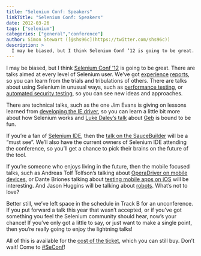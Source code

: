 ```yaml
---
title: "Selenium Conf: Speakers"
linkTitle: "Selenium Conf: Speakers"
date: 2012-03-26
tags: ["selenium"]
categories: ["general","conference"]
author: Simon Stewart ([@shs96c](https://twitter.com/shs96c))
description: >
  I may be biased, but I think Selenium Conf ’12 is going to be great.
---
```


I may be biased, but I think [Selenium Conf ’12](http://www.seleniumconf.org/) is going to be great. There are talks aimed at every level of Selenium user. We’ve got [experience](http://www.seleniumconf.org/speakers/#MD) [reports](http://www.seleniumconf.org/speakers/#NS), so you can learn from the trials and tribulations of others. There are talks about using Selenium in unusual ways, such as [performance testing](http://www.seleniumconf.org/speakers/#MK), or [automated security testing](http://www.seleniumconf.org/speakers/#AP), so you can see new ideas and approaches.

There are technical talks, such as the one Jim Evans is giving on lessons learned from [developing the IE driver](http://www.seleniumconf.org/speakers/#JE), so you can learn a little bit more about how Selenium works and [Luke Daley’s talk](http://www.seleniumconf.org/speakers/#LD) about [Geb](http://www.gebish.org/) is bound to be fun.

If you’re a fan of [Selenium IDE](http://seleniumhq.org/projects/ide/), then the [talk on the SauceBuilder](http://www.seleniumconf.org/speakers) will be a “must see”. We’ll also have the current owners of Selenium IDE attending the conference, so you’ll get a chance to pick their brains on the future of the tool.

If you’re someone who enjoys living in the future, then the mobile focused talks, such as Andreas Tolf Tolfson’s talking about [OperaDriver on mobile devices](http://www.seleniumconf.org/speakers#ATT), or Dante Briones talking about [testing mobile apps on iOS](http://www.seleniumconf.org/speakers#DB) will be interesting. And Jason Huggins will be talking about [robots](http://www.seleniumconf.org/speakers#JH). What’s not to love?

Better still, we’ve left space in the schedule in Track B for an unconference. If you put forward a talk this year that wasn’t accepted, or if you’ve got something you feel the Selenium community should hear, now’s your chance! If you’ve only got a little to say, or just want to make a single point, then you’re really going to enjoy the lightning talks!

All of this is available for the [cost of the ticket](http://www.seleniumconf.org/tickets/), which you can still buy. Don’t wait! Come to [#SeConf](https://twitter.com/#!/search/realtime/%23seconf)!